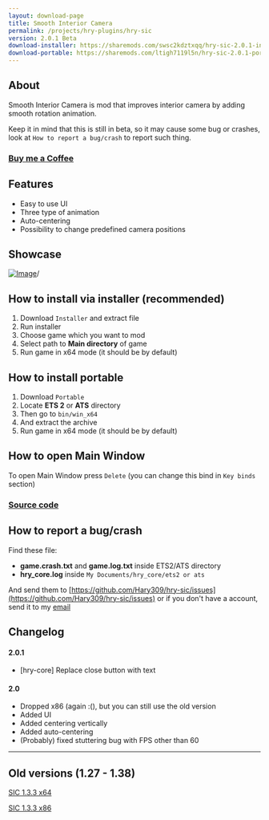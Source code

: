 ```yaml
---
layout: download-page
title: Smooth Interior Camera
permalink: /projects/hry-plugins/hry-sic
version: 2.0.1 Beta
download-installer: https://sharemods.com/swsc2kdztxqq/hry-sic-2.0.1-installer.zip.html
download-portable: https://sharemods.com/ltigh7119l5n/hry-sic-2.0.1-portable.zip.html
---
```


## About

Smooth Interior Camera is mod that improves interior camera by adding smooth rotation animation.

Keep it in mind that this is still in beta, so it may cause some bug or crashes, look at `How to report a bug/crash` to report such thing.

### [Buy me a Coffee](https://ko-fi.com/hary309)

## Features

- Easy to use UI
- Three type of animation
- Auto-centering
- Possibility to change predefined camera positions

## Showcase

[![Image](http://img.youtube.com/vi/0xcGTXZpdXI/0.jpg)](http://www.youtube.com/watch?v=0xcGTXZpdXI)/

## How to install via installer (recommended)

1. Download `Installer` and extract file
1. Run installer
1. Choose game which you want to mod
1. Select path to **Main directory** of game
1. Run game in x64 mode (it should be by default)

## How to install portable

1. Download `Portable`
1. Locate **ETS 2** or **ATS** directory
1. Then go to `bin/win_x64`
1. And extract the archive
1. Run game in x64 mode (it should be by default)

## How to open Main Window

To open Main Window press `Delete` (you can change this bind in `Key binds` section)

### [Source code](https://github.com/Hary309/hry-sic)

## How to report a bug/crash

Find these file:

* **game.crash.txt** and **game.log.txt** inside ETS2/ATS directory
* **hry_core.log** inside `My Documents/hry_core/ets2 or ats`

And send them to [https://github.com/Hary309/hry-sic/issues](https://github.com/Hary309/hry-sic/issues) or if you don't have a account, send it to my [email](/contact)

## Changelog

#### 2.0.1

* [hry-core] Replace close button with text

#### 2.0

* Dropped x86 (again :(), but you can still use the old version
* Added UI
* Added centering vertically
* Added auto-centering
* (Probably) fixed stuttering bug with FPS other than 60

---

## Old versions (1.27 - 1.38)

[SIC 1.3.3 x64](https://sharemods.com/4ctl3f5qmnma/sic_x64_1.3.3.zip.html)

[SIC 1.3.3 x86](https://sharemods.com/fb9i4me74qib/sic_x86_1.3.3.zip.html)
